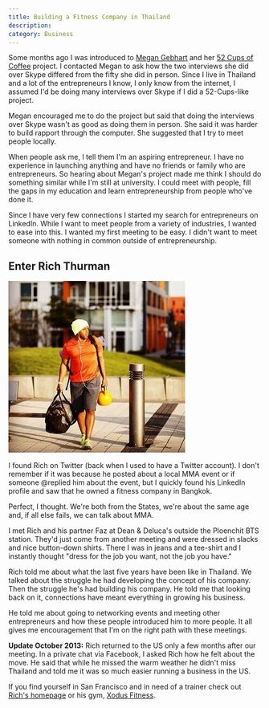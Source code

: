```yaml
---
title: Building a Fitness Company in Thailand
description:
category: Business
---
```


Some months ago I was introduced to [Megan Gebhart](http://www.megangebhart.com/about/) and her [52 Cups of Coffee](http://www.52cups.com/) project. I contacted Megan to ask how the two interviews she did over Skype differed from the fifty she did in person. Since I live in Thailand and a lot of the entrepreneurs I know, I only know from the internet, I assumed I'd be doing many interviews over Skype if I did a 52-Cups-like project.

Megan encouraged me to do the project but said that doing the interviews over Skype wasn't as good as doing them in person. She said it was harder to build rapport through the computer. She suggested that I try to meet people locally.

When people ask me, I tell them I'm an aspiring entrepreneur. I have no experience in launching anything and have no friends or family who are entrepreneurs. So hearing about Megan's project made me think I should do something similar while I'm still at university. I could meet with people, fill the gaps in my education and learn entrepreneurship from people who've done it.

Since I have very few connections I started my search for entrepreneurs on LinkedIn. While I want to meet people from a variety of industries, I wanted to ease into this. I wanted my first meeting to be easy. I didn't want to meet someone with nothing in common outside of entrepreneurship.

## Enter Rich Thurman

<img class="pullright" src="/images/Rich-Thurman.jpg" alt="Coach Rich Thurman">

I found Rich on Twitter (back when I used to have a Twitter account). I don't remember if it was because he posted about a local MMA event or if someone @replied him about the event, but I quickly found his LinkedIn profile and saw that he owned a fitness company in Bangkok.

Perfect, I thought. We're both from the States, we're about the same age and, if all else fails, we can talk about MMA.

I met Rich and his partner Faz at Dean & Deluca's outside the Ploenchit BTS station. They'd just come from another meeting and were dressed in slacks and nice button-down shirts. There I was in jeans and a tee-shirt and I instantly thought "dress for the job you want, not the job you have."

Rich told me about what the last five years have been like in Thailand. We talked about the struggle he had developing the concept of his company. Then the struggle he's had building his company. He told me that looking back on it, connections have meant everything in growing his business.

He told me about going to networking events and meeting other entrepreneurs and how these people introduced him to more people. It all gives me encouragement that I'm on the right path with these meetings.

**Update October 2013:** Rich returned to the US only a few months after our meeting. In a private chat via Facebook, I asked Rich how he felt about the move. He said that while he missed the warm weather he didn't miss Thailand and told me it was so much easier running a business in the US.

If you find yourself in San Francisco and in need of a trainer check out [Rich's homepage](https://www.coachrichthurman.com/) or his gym, [Xodus Fitness](http://www.xodusfitness.com/).
